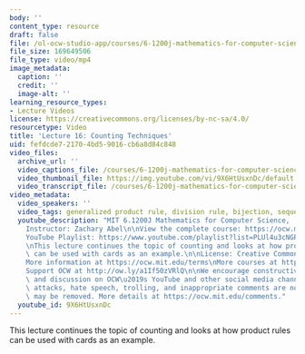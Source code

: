 ```yaml
---
body: ''
content_type: resource
draft: false
file: /ol-ocw-studio-app/courses/6-1200j-mathematics-for-computer-science-spring-2024/61200-sp24-lecture16-2024apr11_360p_16_9.mp4
file_size: 169649506
file_type: video/mp4
image_metadata:
  caption: ''
  credit: ''
  image-alt: ''
learning_resource_types:
- Lecture Videos
license: https://creativecommons.org/licenses/by-nc-sa/4.0/
resourcetype: Video
title: 'Lecture 16: Counting Techniques'
uid: fefdcde7-2170-4bd5-9016-cb6a8d84c848
video_files:
  archive_url: ''
  video_captions_file: /courses/6-1200j-mathematics-for-computer-science-spring-2024/19uTkBw0MEhf6lK0EX66yUdwO7RXvC-fd_transcript.webvtt
  video_thumbnail_file: https://img.youtube.com/vi/9X6HtUsxnDc/default.jpg
  video_transcript_file: /courses/6-1200j-mathematics-for-computer-science-spring-2024/19uTkBw0MEhf6lK0EX66yUdwO7RXvC-fd_transcript.pdf
video_metadata:
  video_speakers: ''
  video_tags: generalized product rule, division rule, bijection, sequences
  youtube_description: "MIT 6.1200J Mathematics for Computer Science,  Spring 2024\n\
    Instructor: Zachary Abel\n\nView the complete course: https://ocw.mit.edu/courses/6-1200j-mathematics-for-computer-science-spring-2024/\n\
    YouTube Playlist: https://www.youtube.com/playlist?list=PLUl4u3cNGP61VNvICqk2HXJTonnKgAc9d\n\
    \nThis lecture continues the topic of counting and looks at how product rules\
    \ can be used with cards as an example.\n\nLicense: Creative Commons BY-NC-SA\n\
    More information at https://ocw.mit.edu/terms\nMore courses at https://ocw.mit.edu\n\
    Support OCW at http://ow.ly/a1If50zVRlQ\n\nWe encourage constructive comments\
    \ and discussion on OCW\u2019s YouTube and other social media channels. Personal\
    \ attacks, hate speech, trolling, and inappropriate comments are not allowed and\
    \ may be removed. More details at https://ocw.mit.edu/comments."
  youtube_id: 9X6HtUsxnDc
---
```

This lecture continues the topic of counting and looks at how product rules can be used with cards as an example.